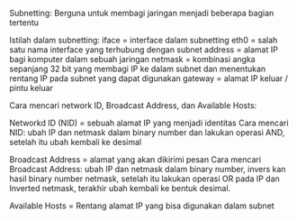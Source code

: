 Subnetting:
Berguna untuk membagi jaringan menjadi beberapa bagian tertentu

Istilah dalam subnetting:
iface = interface dalam subnetting
eth0 = salah satu nama interface yang terhubung dengan subnet
address = alamat IP bagi komputer dalam sebuah jaringan
netmask = kombinasi angka sepanjang 32 bit yang membagi IP ke dalam subnet dan menentukan rentang IP pada subnet yang dapat digunakan
gateway = alamat IP keluar / pintu keluar

Cara mencari network ID, Broadcast Address, dan Available Hosts:

Networkd ID (NID) = sebuah alamat IP yang menjadi identitas
Cara mencari NID: ubah IP dan netmask dalam binary number dan lakukan operasi AND, setelah itu ubah kembali ke desimal

Broadcast Address = alamat yang akan dikirimi pesan
Cara mencari Broadcast Address: ubah IP dan netmask dalam binary number, invers kan hasil binary number netmask, setelah itu lakukan operasi OR pada IP dan Inverted netmask, terakhir ubah kembali ke bentuk desimal.

Available Hosts = Rentang alamat IP yang bisa digunakan dalam subnet
